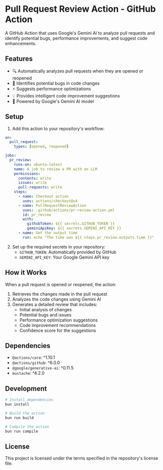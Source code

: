 # Pull Request Review Action - GitHub Action

A GitHub Action that uses Google's Gemini AI to analyze pull requests and identify potential bugs, performance improvements, and suggest code enhancements.

## Features

- 🔍 Automatically analyzes pull requests when they are opened or reopened
- 🐛 Identifies potential bugs in code changes
- ⚡ Suggests performance optimizations
- 💡 Provides intelligent code improvement suggestions
- 🤖 Powered by Google's Gemini AI model

## Setup

1. Add this action to your repository's workflow:

```yaml
on:
  pull_request:
    types: [opened, reopened]

jobs:
  pr_review:
    runs-on: ubuntu-latest
    name: A job to review a PR with an LLM
    permissions:
      contents: write
      issues: write
      pull-requests: write
    steps:
      - name: Checkout action
        uses: actions/checkout@v4
      - name: PullRequestReviewAction
        uses: .github/actions/pr-review-action.yml
        id: pr_review
        with:
          githubToken: ${{ secrets.GITHUB_TOKEN }}
          geminiApiKey: ${{ secrets.GEMINI_API_KEY }}
      - name: Get the output time
        run: echo "The time was ${{ steps.pr_review.outputs.time }}"

```

2. Set up the required secrets in your repository:
   - `GITHUB_TOKEN`: Automatically provided by GitHub
   - `GEMINI_API_KEY`: Your Google Gemini API key

## How it Works

When a pull request is opened or reopened, the action:

1. Retrieves the changes made in the pull request
2. Analyzes the code changes using Gemini AI
3. Generates a detailed review that includes:
   - Initial analysis of changes
   - Potential bugs and issues
   - Performance optimization suggestions
   - Code improvement recommendations
   - Confidence score for the suggestions

## Dependencies

- `@actions/core`: ^1.10.1
- `@actions/github`: ^6.0.0
- `@google/generative-ai`: ^0.11.5
- `mustache`: ^4.2.0

## Development

```bash
# Install dependencies
bun install

# Build the action
bun run build

# Compile the action
bun run compile
```

## License

This project is licensed under the terms specified in the repository's license file.

